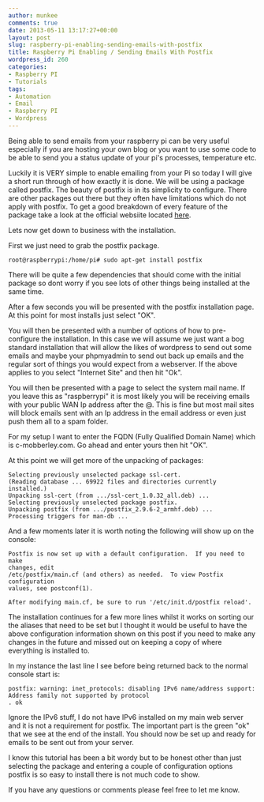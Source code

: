 ```yaml
---
author: munkee
comments: true
date: 2013-05-11 13:17:27+00:00
layout: post
slug: raspberry-pi-enabling-sending-emails-with-postfix
title: Raspberry Pi Enabling / Sending Emails With Postfix
wordpress_id: 260
categories:
- Raspberry PI
- Tutorials
tags:
- Automation
- Email
- Raspberry PI
- Wordpress
---
```


Being able to send emails from your raspberry pi can be very useful especially if you are hosting your own blog or you want to use some code to be able to send you a status update of your pi's processes, temperature etc.

Luckily it is VERY simple to enable emailing from your Pi so today I will give a short run through of how exactly it is done. We will be using a package called postfix. The beauty of postfix is in its simplicity to configure. There are other packages out there but they often have limitations which do not apply with postfix. To get a good breakdown of every feature of the package take a look at the official websiite located [here](http://www.postfix.org/).

Lets now get down to business with the installation.

First we just need to grab the postfix package.

    
    root@raspberrypi:/home/pi# sudo apt-get install postfix
    



There will be quite a few dependencies that should come with the initial package so dont worry if you see lots of other things being installed at the same time.

After a few seconds you will be presented with the postfix installation page. At this point for most installs just select "OK".

You will then be presented with a number of options of how to pre-configure the installation. In this case we will assume we just want a bog standard installation that will allow the likes of wordpress to send out some emails and maybe your phpmyadmin to send out back up emails and the regular sort of things you would expect from a webserver. If the above applies to you select "Internet Site" and then hit "Ok".

You will then be presented with a page to select the system mail name. If you leave this as "raspberrypi" it is most likely you will be receiving emails with your public WAN Ip address after the @. This is fine but most mail sites will block emails sent with an Ip address in the email address or even just push them all to a spam folder.

For my setup I want to enter the FQDN (Fully Qualified Domain Name) which is c-mobberley.com. Go ahead and enter yours then hit "OK".

At this point we will get more of the unpacking of packages:


    
    Selecting previously unselected package ssl-cert.
    (Reading database ... 69922 files and directories currently installed.)
    Unpacking ssl-cert (from .../ssl-cert_1.0.32_all.deb) ...
    Selecting previously unselected package postfix.
    Unpacking postfix (from .../postfix_2.9.6-2_armhf.deb) ...
    Processing triggers for man-db ...
    



And a few moments later it is worth noting the following will show up on the console:


    
    Postfix is now set up with a default configuration.  If you need to make 
    changes, edit
    /etc/postfix/main.cf (and others) as needed.  To view Postfix configuration
    values, see postconf(1).
    
    After modifying main.cf, be sure to run '/etc/init.d/postfix reload'.
    



The installation continues for a few more lines whilst it works on sorting our the aliases that need to be set but I thought it would be useful to have the above configuration information shown on this post if you need to make any changes in the future and missed out on keeping a copy of where everything is installed to.

In my instance the last line I see before being returned back to the normal console start is:


    
    
    postfix: warning: inet_protocols: disabling IPv6 name/address support: Address family not supported by protocol
    . ok 
    



Ignore the IPv6 stuff, I do not have IPv6 installed on my main web server and it is not a requirement for postfix. The important part is the green "ok" that we see at the end of the install. You should now be set up and ready for emails to be sent out from your server.

I know this tutorial has been a bit wordy but to be honest other than just selecting the package and entering a couple of configuration options postfix is so easy to install there is not much code to show.

If you have any questions or comments please feel free to let me know.
